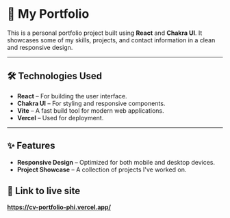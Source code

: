 # 🎨 My Portfolio

This is a personal portfolio project built using **React** and **Chakra UI**. It showcases some of my skills, projects, and contact information in a clean and responsive design.

---

## 🛠️ Technologies Used

- **React** – For building the user interface.
- **Chakra UI** – For styling and responsive components.
- **Vite** – A fast build tool for modern web applications.
- **Vercel** – Used for deployment.

---

## ✨ Features

- **Responsive Design** – Optimized for both mobile and desktop devices.
- **Project Showcase** – A collection of projects I've worked on.

## 💼 Link to live site
**https://cv-portfolio-phi.vercel.app/**
